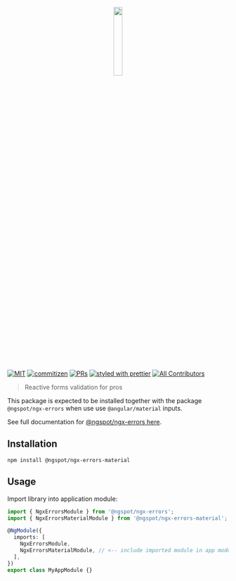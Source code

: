 <p align="center">
 <img width="20%" height="20%" src="./logo.png">
</p>

<br />

[![MIT](https://img.shields.io/packagist/l/doctrine/orm.svg?style=flat-square)]()
[![commitizen](https://img.shields.io/badge/commitizen-friendly-brightgreen.svg?style=flat-square)]()
[![PRs](https://img.shields.io/badge/PRs-welcome-brightgreen.svg?style=flat-square)]()
[![styled with prettier](https://img.shields.io/badge/styled_with-prettier-ff69b4.svg?style=flat-square)](https://github.com/prettier/prettier)
[![All Contributors](https://img.shields.io/badge/all_contributors-0-orange.svg?style=flat-square)](#contributors-)

> Reactive forms validation for pros

This package is expected to be installed together with the package `@ngspot/ngx-errors` when use use `@angular/material` inputs.

See full documentation for [@ngspot/ngx-errors here](https://github.com/ngspot/ngx-errors).

## Installation

`npm install @ngspot/ngx-errors-material`

## Usage

Import library into application module:

```ts
import { NgxErrorsModule } from '@ngspot/ngx-errors';
import { NgxErrorsMaterialModule } from '@ngspot/ngx-errors-material'; // <-- import the module

@NgModule({
  imports: [
    NgxErrorsModule,
    NgxErrorsMaterialModule, // <-- include imported module in app module
  ],
})
export class MyAppModule {}
```
